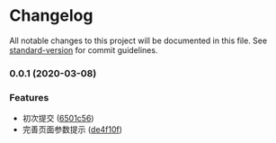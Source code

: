 # Changelog

All notable changes to this project will be documented in this file. See [standard-version](https://github.com/conventional-changelog/standard-version) for commit guidelines.

### 0.0.1 (2020-03-08)


### Features

* 初次提交 ([6501c56](https://github.com/fjc0k/umi-plugin-router-plus/commit/6501c56039e7ed0e1c65ccd31207e73f2f29d3b3))
* 完善页面参数提示 ([de4f10f](https://github.com/fjc0k/umi-plugin-router-plus/commit/de4f10fe18d2dac085cc9253b620ce5cf3088264))
